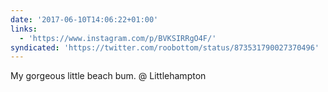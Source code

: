```yaml
---
date: '2017-06-10T14:06:22+01:00'
links:
  - 'https://www.instagram.com/p/BVKSIRRgO4F/'
syndicated: 'https://twitter.com/roobottom/status/873531790027370496'
---
```

My gorgeous little beach bum. @ Littlehampton 

